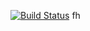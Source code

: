 [![Build Status](https://app.travis-ci.com/bonisiweinnocent/greetings-sql.svg?branch=main)](https://app.travis-ci.com/bonisiweinnocent/greetings-sql)  fh 
